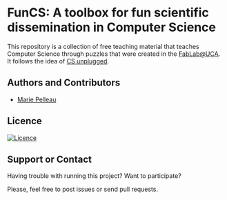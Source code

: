 # FunCS: A toolbox for fun scientific dissemination in Computer Science

This repository is a collection of free teaching material that teaches Computer Science through puzzles that were created in the [FabLab@UCA](http://unice.fr/faculte-des-sciences/formation/fablab/). It follows the idea of [CS unplugged](https://csunplugged.org/en/).

## Authors and Contributors
  - [Marie Pelleau](https://github.com/mpelleau)

## Licence
[![Licence](https://mirrors.creativecommons.org/presskit/buttons/88x31/svg/by.svg)](https://creativecommons.org/licenses/by/4.0/)

## Support or Contact
Having trouble with running this project? Want to participate?

Please, feel free to post issues or send pull requests.


